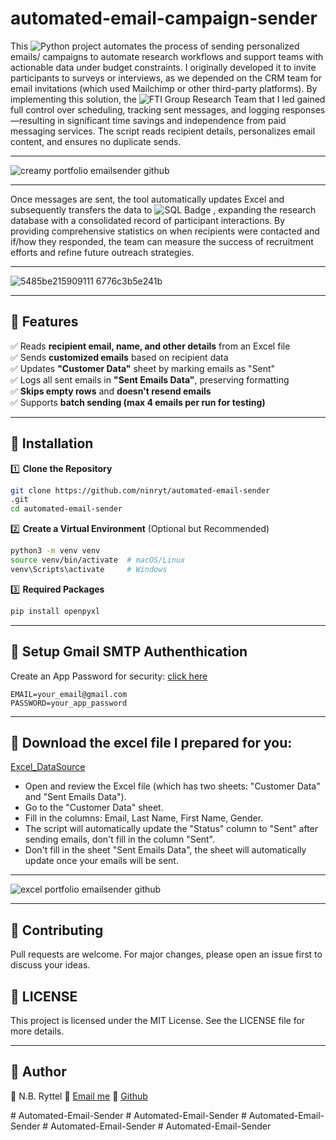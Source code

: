 # automated-email-campaign-sender

This ![Python](https://img.shields.io/badge/Python-006400)
project automates the process of sending personalized emails/ campaigns to automate research workflows and support teams with actionable data under budget constraints. I originally developed it to invite participants to surveys or interviews, as we depended on the CRM team for email invitations (which used Mailchimp or other third-party platforms). By implementing this solution, the ![FTI Group Research Team](https://img.shields.io/badge/FTI%20Group-Research%20Team-FF8C00)  that I led gained full control over scheduling, tracking sent messages, and logging responses—resulting in significant time savings and independence from paid messaging services. The script reads recipient details, personalizes email content, and ensures no duplicate sends.

---

![creamy portfolio emailsender github](https://github.com/user-attachments/assets/6fcc8d4f-ea74-4b10-a4bf-35a29cf28c44)



---

Once messages are sent, the tool automatically updates Excel and subsequently transfers the data to ![SQL Badge](https://img.shields.io/badge/SQL-FFD700)
, expanding the research database with a consolidated record of participant interactions. By providing comprehensive statistics on when recipients were contacted and if/how they responded, the team can measure the success of recruitment efforts and refine future outreach strategies.

---

![5485be215909111 6776c3b5e241b](https://github.com/user-attachments/assets/93f2139f-12e8-43f1-8aaf-74623408d08a)


---

## 🔸 Features
✅ Reads **recipient email, name, and other details** from an Excel file  
✅ Sends **customized emails** based on recipient data  
✅ Updates **"Customer Data"** sheet by marking emails as "Sent"  
✅ Logs all sent emails in **"Sent Emails Data"**, preserving formatting  
✅ **Skips empty rows** and **doesn't resend emails**  
✅ Supports **batch sending (max 4 emails per run for testing)**  


---

## 🔸 Installation

1️⃣ **Clone the Repository**
```bash
git clone https://github.com/ninryt/automated-email-sender
.git
cd automated-email-sender

```
2️⃣ **Create a Virtual Environment** (Optional but Recommended)

```bash
python3 -m venv venv
source venv/bin/activate  # macOS/Linux
venv\Scripts\activate     # Windows
```
3️⃣ **Required Packages**
```bash
pip install openpyxl
```
---
## 🔸 Setup Gmail SMTP Authenthication

Create an App Password for security:
[click here](https://accounts.google.com/v3/signin/challenge/pwd?TL=AO-GBTcH6IznI2l9eCaASOBU-tZ-Jp_8lwfpiPzNJUREDQueVW6ULyuU1xBq-Qz5&cid=2&continue=https%3A%2F%2Fmyaccount.google.com%2Fapppasswords&flowName=GlifWebSignIn&followup=https%3A%2F%2Fmyaccount.google.com%2Fapppasswords&ifkv=AVdkyDmsdu2m1LxZCZHnP6N4o43AxziCFbhEeO6uGRUqj5zgUonO5AcOWApoz7-tF-6DXi03Anjy&osid=1&rart=ANgoxcfMq2NguWng04csK2FyiHftiIG7mkAQBV1k-Mue2caDW3BRezRLpw-pyghIjaVtmeWKQLWmSdu_Z8SuqwwWpJN51NFVcnYw-Zk9sxtkTrNeovVEU2U&rpbg=1&service=accountsettings) 

```
EMAIL=your_email@gmail.com
PASSWORD=your_app_password
```
---
## 🔸 Download the excel file I prepared for you: 
[Excel_DataSource](./email_sender_datasource.xlsx)

- Open and review the Excel file (which has two sheets: "Customer Data" and "Sent Emails Data").
- Go to the "Customer Data" sheet.
- Fill in the columns: Email, Last Name, First Name, Gender.
- The script will automatically update the "Status" column to "Sent" after sending emails, don't fill in the column "Sent".
- Don't fill in the sheet "Sent Emails Data", the sheet will automatically update once your emails will be sent.

---
![excel portfolio emailsender github](https://github.com/user-attachments/assets/d268a63f-90af-4202-a373-9bb87acca345)


---
## 🔸 Contributing
Pull requests are welcome. For major changes, please open an issue first to discuss your ideas.

## 🔸 LICENSE
This project is licensed under the MIT License. See the LICENSE file for more details.

---
## 👤 Author
👤 N.B. Ryttel
📧 [Email me](zerobughero@gmail.com)
🔗 [Github](https://github.com/ninryt)



  


#   A u t o m a t e d - E m a i l - S e n d e r  
 #   A u t o m a t e d - E m a i l - S e n d e r  
 #   A u t o m a t e d - E m a i l - S e n d e r  
 #   A u t o m a t e d - E m a i l - S e n d e r  
 #   A u t o m a t e d - E m a i l - S e n d e r  
 
